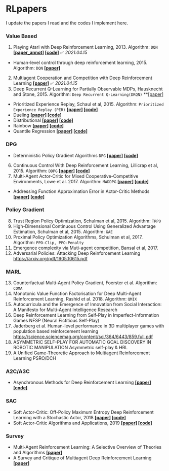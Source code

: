 # RLpapers
I update the papers I read and the codes I implement here.


### Value Based
1. Playing Atari with Deep Reinforcement Learning, 2013. Algorithm: `DQN` **[[paper_annot]](../master/DQN_annot.pdf) [[code]](../master/DQN.ipynb)** ✅ *2021.04.15*
- Human-level control through deep reinforcement learning, 2015. Algorithm: `DQN` **[[paper]](https://storage.googleapis.com/deepmind-media/dqn/DQNNaturePaper.pdf)**
2. Multiagent Cooperation and Competition with Deep Reinforcement Learning **[[paper]](https://arxiv.org/pdf/1511.08779.pdf)** ✅ *2021.04.15*
3. Deep Recurrent Q-Learning for Partially Observable MDPs, Hausknecht and Stone, 2015. Algorithm: `Deep Recurrent Q-Learning(DRQN)` **[[paper]](https://arxiv.org/abs/1507.06527)
- Prioritized Experience Replay, Schaul et al, 2015. Algorithm: `Prioritized Experience Replay (PER)` **[[paper]](https://arxiv.org/abs/1511.05952) [[code]]()**
- Dueling **[[paper]](https://arxiv.org/pdf/1511.06581.pdf) [[code]]()**
- Distributional **[[paper]](https://arxiv.org/pdf/1707.06887.pdf) [[code]]()**
- Rainbow **[[paper]](https://arxiv.org/abs/1710.02298) [[code]]()**
- Quantile Regression **[[paper]](https://arxiv.org/abs/1710.10044) [[code]]()**

### DPG
- Deterministic Policy Gradient Algorithms `DPG` **[[paper]](http://proceedings.mlr.press/v32/silver14.pdf) [[code]]()**
6. Continuous Control With Deep Reinforcement Learning, Lillicrap et al, 2015. Algorithm: `DDPG` **[[paper]](https://arxiv.org/abs/1509.02971) [[code]]()**
7. Multi-Agent Actor-Critic for Mixed Cooperative-Competitive Environments, Lowe et al. 2017. Algorithm: `MADDPG` **[[paper]](https://arxiv.org/abs/1706.02275) [[code]]()**
- Addressing Function Approximation Error in Actor-Critic Methods **[[paper]](https://arxiv.org/pdf/1802.09477.pdf) [[code]]()**

### Policy Gradient
8. Trust Region Policy Optimization, Schulman et al, 2015. Algorithm: `TRPO`
9. High-Dimensional Continuous Control Using Generalized Advantage Estimation, Schulman et al, 2015. Algorithm: `GAE`
10. Proximal Policy Optimization Algorithms, Schulman et al, 2017. Algorithm: `PPO-Clip, PPO-Penalty`
11. Emergence complexity via Muti-agent competition, Bansal et al, 2017.
12. Adversarial Policies: Attacking Deep Reinforcement Learning https://arxiv.org/pdf/1905.10615.pdf

### MARL
13. Counterfactual Multi-Agent Policy Gradient, Foerster et al. Algorithm: `COMA`
14. Monotonic Value Function Factorisation for Deep Multi-Agent Reinforcement Learning, Rashid et al. 2018. Algorithm: `QMIX`
15. Autocurricula and the Emergence of Innovation from Social Interaction: A Manifesto for Multi-Agent Intelligence Research
16. Deep Reinforcement Learning from Self-Play in Imperfect-Information Games NFSP (Neural Fictitious Self-Play)
17. Jaderberg et al. Human-level performance in 3D multiplayer games with population based reinforcement learning https://science.sciencemag.org/content/sci/364/6443/859.full.pdf
18. ASYMMETRIC SELF-PLAY FOR AUTOMATIC GOAL DISCOVERY IN ROBOTIC MANIPULATION Asymmetric self-play & HRL
19. A Unified Game-Theoretic Approach to Multiagent Reinforcement Learning PSRO/DCH

### A2C/A3C
- Asynchronous Methods for Deep Reinforcement Learning **[[paper]](https://arxiv.org/pdf/1602.01783.pdf) [[code]]()**

### SAC
- Soft Actor-Critic: Off-Policy Maximum Entropy Deep Reinforcement Learning with a Stochastic Actor, 2018 **[[paper]](https://arxiv.org/abs/1801.01290 ) [[code]]()**
- Soft Actor-Critic Algorithms and Applications, 2019 **[[paper]](https://arxiv.org/abs/1801.01290 ) [[code]]()**
 
### Survey
- Multi-Agent Reinforcement Learning: A Selective Overview of Theories and Algorithms **[[paper]](https://arxiv.org/pdf/1911.10635.pdf)**
- A Survey and Critique of Multiagent Deep Reinforcement Learning **[[paper]](https://arxiv.org/pdf/1810.05587.pdf)**



